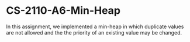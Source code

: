 # CS-2110-A6-Min-Heap

In this assignment, we implemented a min-heap in which duplicate values are not allowed and the the priority of an existing value may be changed.
